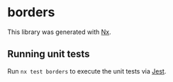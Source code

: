 # borders

This library was generated with [Nx](https://nx.dev).

## Running unit tests

Run `nx test borders` to execute the unit tests via [Jest](https://jestjs.io).

